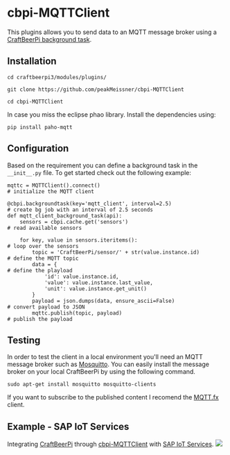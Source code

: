 # cbpi-MQTTClient
This plugins allows you to send data to an MQTT message broker using a [CraftBeerPi background task](https://github.com/Manuel83/craftbeerpi3/wiki/Custom-Background-Task).

## Installation
```
cd craftbeerpi3/modules/plugins/

git clone https://github.com/peakMeissner/cbpi-MQTTClient

cd cbpi-MQTTClient
```
In case you miss the eclipse phao library. Install the dependencies using:
```
pip install paho-mqtt
```

## Configuration
Based on the requirement you can define a background task in the ```__init__.py``` file. To get started check out the following example:
```
mqttc = MQTTClient().connect()                                            # initialize the MQTT client

@cbpi.backgroundtask(key='mqtt_client', interval=2.5)                     # create bg job with an interval of 2.5 seconds 
def mqtt_client_background_task(api):
    sensors = cbpi.cache.get('sensors')                                   # read available sensors

    for key, value in sensors.iteritems():                                # loop over the sensors
        topic = 'CraftBeerPi/sensor/' + str(value.instance.id)            # define the MQTT topic
        data = {                                                          # define the playload
            'id': value.instance.id,
            'value': value.instance.last_value,
            'unit': value.instance.get_unit()
        }
        payload = json.dumps(data, ensure_ascii=False)                    # convert payload to JSON
        mqttc.publish(topic, payload)                                     # publish the payload

```

## Testing
In order to test the client in a local environment you'll need an MQTT message broker such as [Mosquitto](https://mosquitto.org/). You can easily install the message broker on your local CraftBeerPi by using the following command. 
```
sudo apt-get install mosquitto mosquitto-clients
```
If you want to subscribe to the published content I recomend the [MQTT.fx](http://www.mqttfx.org/) client.

## Example - SAP IoT Services
Integrating [CraftBeerPi](https://github.com/Manuel83/craftbeerpi3) through [cbpi-MQTTClient](https://github.com/peakMeissner/cbpi-MQTTClient) with [SAP IoT Services](https://www.sap.com/germany/trends/internet-of-things.html).
![](https://github.com/peakMeissner/cbpi-MQTTClient/blob/master/docs/img/SAP_IoT_Service_MQTT.png)
